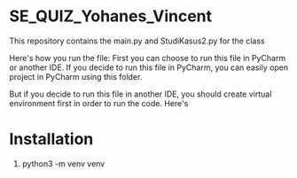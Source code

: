 # SE_QUIZ_Yohanes_Vincent

This repository contains the main.py and StudiKasus2.py for the class

Here's how you run the file:
First you can choose to run this file in PyCharm or another IDE.
If you decide to run this file in PyCharm, you can easily open project in PyCharm using this folder.

But if you decide to run this file in another IDE, you should create virtual environment first in order to run the code.
Here's

# Installation
1. python3 -m venv venv
